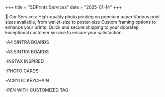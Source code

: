 +++
title = "SDPrints Services"
date = "2025-01-14"
+++
  
   🌟 Our Services: High-quality photo printing on premium paper Various print sizes available, from wallet-size to poster-size Custom framing options to enhance your prints. Quick and secure shipping to your doorstep Exceptional customer service to ensure your satisfaction.

   -A4 SINTRA BOARDS 

   -A5 SINTRA BOARDS
   
   -INSTAX INSPIRED
   
   -PHOTO CARDS
   
   -ACRYLIC KEYCHAIN
   
   -PEN WITH CUSTOMIZED TAG